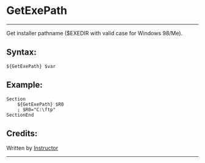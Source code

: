 # GetExePath

---

Get installer pathname ($EXEDIR with valid case for Windows 98/Me).

## Syntax:

	${GetExePath} $var

## Example:

	Section
		${GetExePath} $R0
		; $R0="C:\ftp"
	SectionEnd

## Credits:

Written by [Instructor](1)

---

[1]: http://nsis.sourceforge.net/User:Instructor